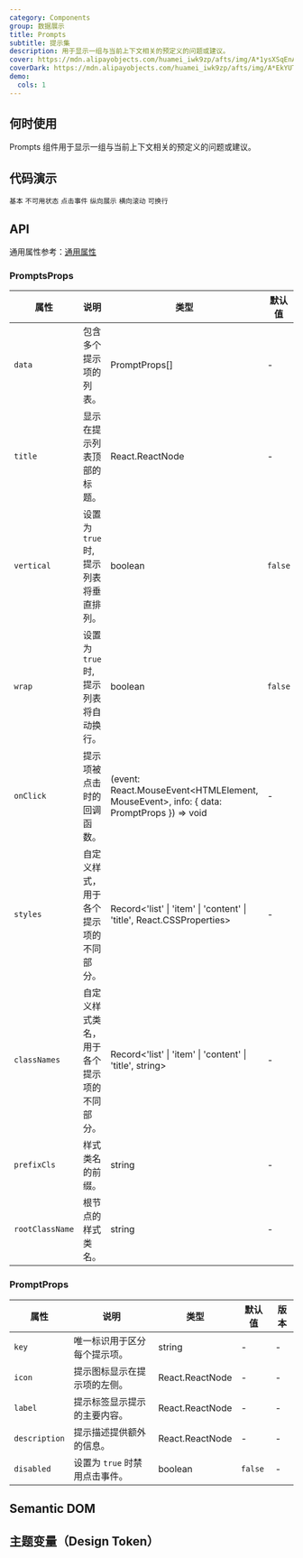 ```yaml
---
category: Components
group: 数据展示
title: Prompts
subtitle: 提示集
description: 用于显示一组与当前上下文相关的预定义的问题或建议。
cover: https://mdn.alipayobjects.com/huamei_iwk9zp/afts/img/A*1ysXSqEnAckAAAAAAAAAAAAADgCCAQ/original
coverDark: https://mdn.alipayobjects.com/huamei_iwk9zp/afts/img/A*EkYUTotf-eYAAAAAAAAAAAAADgCCAQ/original
demo:
  cols: 1
---
```


## 何时使用

Prompts 组件用于显示一组与当前上下文相关的预定义的问题或建议。

## 代码演示

<!-- prettier-ignore -->
<code src="./demo/basic.tsx">基本</code>
<code src="./demo/disabled.tsx">不可用状态</code>
<code src="./demo/onclick.tsx">点击事件</code>
<code src="./demo/flex-vertical.tsx">纵向展示</code>
<code src="./demo/with-scroll.tsx">横向滚动</code>
<code src="./demo/flex-wrap.tsx">可换行</code>
## API

通用属性参考：[通用属性](/docs/react/common-props)

### PromptsProps
| 属性            | 说明                           | 类型                                                      | 默认值 | 版本 |
|-----------------|------------------------------|----------------------------------------------------------|-------|------|
| `data`          | 包含多个提示项的列表。                 | PromptProps[]                                          | -     | -    |
| `title`         | 显示在提示列表顶部的标题。               | React.ReactNode                                      | -     | -    |
| `vertical`      | 设置为 `true` 时, 提示列表将垂直排列。         | boolean                                                | `false` | -    |
| `wrap`      | 设置为 `true` 时, 提示列表将自动换行。          | boolean                                                | `false` | -    |
| `onClick`       | 提示项被点击时的回调函数。              | (event: React.MouseEvent<HTMLElement, MouseEvent>, info: { data: PromptProps }) => void | -     | -    |
| `styles`        | 自定义样式，用于各个提示项的不同部分。      | Record<'list' \| 'item' \| 'content' \| 'title', React.CSSProperties> | -     | -    |
| `classNames`    | 自定义样式类名，用于各个提示项的不同部分。  | Record<'list' \| 'item' \| 'content' \| 'title', string>            | -     | -    |
| `prefixCls`     | 样式类名的前缀。                       | string                                                 | -     | -    |
| `rootClassName` | 根节点的样式类名。                     | string                                                 | -     | -    |

### PromptProps
| 属性            | 说明                           | 类型                                                      | 默认值 | 版本 |
|-----------------|------------------------------|----------------------------------------------------------|-------|------|
| `key`           | 唯一标识用于区分每个提示项。         | string                                                 | -     | -    |
| `icon`          | 提示图标显示在提示项的左侧。           | React.ReactNode                                        | -     | -    |
| `label`         | 提示标签显示提示的主要内容。           | React.ReactNode                                        | -     | -    |
| `description`   | 提示描述提供额外的信息。               | React.ReactNode                                        | -     | -    |
| `disabled`      | 设置为 `true` 时禁用点击事件。          | boolean                                                | `false` | -    |

## Semantic DOM

## 主题变量（Design Token）

<ComponentTokenTable component="Prompts"></ComponentTokenTable>

